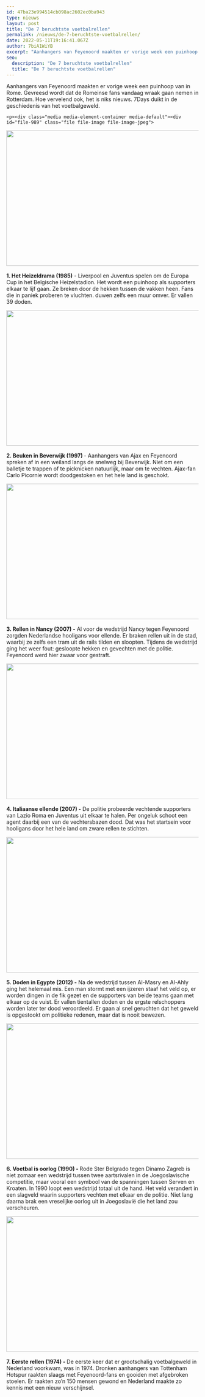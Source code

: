 ```yaml
---
id: 47ba23e994514cb098ac2602ec0ba943
type: nieuws
layout: post
title: "De 7 beruchtste voetbalrellen"
permalink: /nieuws/de-7-beruchtste-voetbalrellen/
date: 2022-05-11T19:16:41.067Z
author: 7biA1WiYB
excerpt: "Aanhangers van Feyenoord maakten er vorige week een puinhoop van in Rome. Gevreesd wordt dat de Romeinse fans vandaag wraak gaan nemen in Rotterdam. Hoe vervelend ook, het is niks nieuws. 7Days duikt in de geschiedenis van het voetbalgeweld.  "
seo:
  description: "De 7 beruchtste voetbalrellen"
  title: "De 7 beruchtste voetbalrellen"
---
```

Aanhangers van Feyenoord maakten er vorige week een puinhoop van in Rome. Gevreesd wordt dat de Romeinse fans vandaag wraak gaan nemen in Rotterdam. Hoe vervelend ook, het is niks nieuws. 7Days duikt in de geschiedenis van het voetbalgeweld.  

    <p><div class="media media-element-container media-default"><div id="file-989" class="file file-image file-image-jpeg">

        
  
  <div class="content">
    <img height="354" width="560" class="media-element file-default" data-delta="1" src="https://original.sevendays.nl/sites/default/files/13_4.jpg" alt="">  </div>

  
</div>
</div><br><strong>1. Het Heizeldrama (1985)</strong> - Liverpool en Juventus spelen om de Europa Cup in het Belgische Heizelstadion. Het wordt een puinhoop als supporters elkaar te lijf gaan. Ze breken door de hekken tussen de vakken heen. Fans die in paniek proberen te vluchten. duwen zelfs een muur omver. Er vallen 39 doden.
<p><div class="media media-element-container media-default"><div id="file-990" class="file file-image file-image-jpeg">

        
  
  <div class="content">
    <img height="354" width="560" class="media-element file-default" data-delta="1" src="https://original.sevendays.nl/sites/default/files/14_4.jpg" alt="">  </div>

  
</div>
</div><br><strong>2. Beuken in Beverwijk (1997) </strong>- Aanhangers van Ajax en Feyenoord spreken af in een weiland langs de snelweg bij Beverwijk. Niet om een balletje te trappen of te picknicken natuurlijk, maar om te vechten. Ajax-fan Carlo Picornie wordt doodgestoken en het hele land is geschokt.
<p><div class="media media-element-container media-default"><div id="file-991" class="file file-image file-image-jpeg">

        
  
  <div class="content">
    <img height="354" width="560" class="media-element file-default" data-delta="1" src="https://original.sevendays.nl/sites/default/files/15_3.jpg" alt="">  </div>

  
</div>
</div><br><strong>3. Rellen in Nancy (2007) -</strong> Al voor de wedstrijd Nancy tegen Feyenoord zorgden Nederlandse hooligans voor ellende. Er braken rellen uit in de stad, waarbij ze zelfs een tram uit de rails tilden en sloopten. Tijdens de wedstrijd ging het weer fout: gesloopte hekken en gevechten met de politie. Feyenoord werd hier zwaar voor gestraft.
<p><div class="media media-element-container media-default"><div id="file-992" class="file file-image file-image-jpeg">

        
  
  <div class="content">
    <img height="354" width="560" class="media-element file-default" data-delta="1" src="https://original.sevendays.nl/sites/default/files/16_3.jpg" alt="">  </div>

  
</div>
</div><br><strong>4. Italiaanse ellende (2007) -</strong> De politie probeerde vechtende supporters van Lazio Roma en Juventus uit elkaar te halen. Per ongeluk schoot een agent daarbij een van de vechtersbazen dood. Dat was het startsein voor hooligans door het hele land om zware rellen te stichten.
<p><div class="media media-element-container media-default"><div id="file-995" class="file file-image file-image-jpeg">

        
  
  <div class="content">
    <img height="354" width="560" class="media-element file-default" data-delta="1" src="https://original.sevendays.nl/sites/default/files/17_3.jpg" alt="">  </div>

  
</div>
</div><br><strong>5. Doden in Egypte (2012) -</strong> Na de wedstrijd tussen Al-Masry en Al-Ahly ging het helemaal mis. Een man stormt met een ijzeren staaf het veld op, er worden dingen in de fik gezet en de supporters van beide teams gaan met elkaar op de vuist. Er vallen tientallen doden en de ergste relschoppers worden later ter dood veroordeeld. Er gaan al snel geruchten dat het geweld is opgestookt om politieke redenen, maar dat is nooit bewezen.
<p><div class="media media-element-container media-default"><div id="file-996" class="file file-image file-image-jpeg">

        
  
  <div class="content">
    <img height="354" width="560" class="media-element file-default" data-delta="1" src="https://original.sevendays.nl/sites/default/files/18_3.jpg" alt="">  </div>

  
</div>
</div><br><strong>6. Voetbal is oorlog (1990) - </strong>Rode Ster Belgrado tegen Dinamo Zagreb is niet zomaar een wedstrijd tussen twee aartsrivalen in de Joegoslavische competitie, maar vooral een symbool van de spanningen tussen Serven en Kroaten. In 1990 loopt een wedstrijd totaal uit de hand. Het veld verandert in een slagveld waarin supporters vechten met elkaar en de politie. Niet lang daarna brak een vreselijke oorlog uit in Joegoslavië die het land zou verscheuren.
<p><div class="media media-element-container media-default"><div id="file-997" class="file file-image file-image-jpeg">

        
  
  <div class="content">
    <img height="354" width="560" class="media-element file-default" data-delta="1" src="https://original.sevendays.nl/sites/default/files/19_3.jpg" alt="">  </div>

  
</div>
</div><br><strong>7. Eerste rellen (1974) - </strong>De eerste keer dat er grootschalig voetbalgeweld in Nederland voorkwam, was in 1974. Dronken aanhangers van Tottenham Hotspur raakten slaags met Feyenoord-fans en gooiden met afgebroken stoelen. Er raakten zo’n 150 mensen gewond en Nederland maakte zo kennis met een nieuw verschijnsel.  
